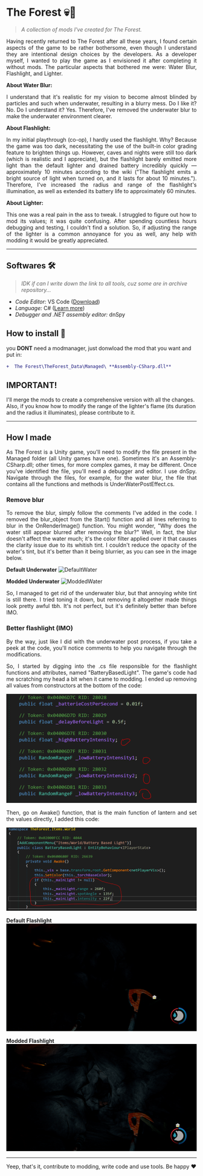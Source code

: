 # The Forest 💀🌴
> *A collection of mods I've created for The Forest.*

<p align="justify">Having recently returned to The Forest after all these years, I found certain aspects of the game to be rather bothersome, even though I understand they are intentional design choices by the developers. As a developer myself, I wanted to play the game as I envisioned it after completing it without mods. The particular aspects that bothered me were: Water Blur, Flashlight, and Lighter.</p>

**About Water Blur:** <p align="justify">I understand that it's realistic for my vision to become almost blinded by particles and such when underwater, resulting in a blurry mess. Do I like it? No. Do I understand it? Yes. Therefore, I've removed the underwater blur to make the underwater environment clearer.</p>

**About Flashlight:** <p align="justify">In my initial playthrough (co-op), I hardly used the flashlight. Why? Because the game was too dark, necessitating the use of the built-in color grading feature to brighten things up. However, caves and nights were still too dark (which is realistic and I appreciate), but the flashlight barely emitted more light than the default lighter and drained battery incredibly quickly — approximately 10 minutes according to the wiki ("The flashlight emits a bright source of light when turned on, and it lasts for about 10 minutes."). Therefore, I've increased the radius and range of the flashlight's illumination, as well as extended its battery life to approximately 60 minutes.</p>

**About Lighter:** <p align="justify">This one was a real pain in the ass to tweak. I struggled to figure out how to mod its values; it was quite confusing. After spending countless hours debugging and testing, I couldn't find a solution. So, if adjusting the range of the lighter is a common annoyance for you as well, any help with modding it would be greatly appreciated.</p>


****

## Softwares 🛠️
> *IDK if can I write down the link to all tools, cuz some are in archive repository...*
- *Code Editor:* VS Code ([Download](https://code.visualstudio.com/))
- *Language:* C# ([Learn more](https://learn.microsoft.com/en-us/dotnet/csharp/))
- *Debugger and .NET assembly editor:* dnSpy

## How to install 📑
you **DONT** need a modmanager, just donwload the mod that you want and put in:

```diff
+  The Forest\TheForest_Data\Managed\ **Assembly-CSharp.dll**
```

## IMPORTANT!
I'll merge the mods to create a comprehensive version with all the changes. Also, if you know how to modify the range of the lighter's flame (its duration and the radius it illuminates), please contribute to it.
****

## How I made
<p align="justify">As The Forest is a Unity game, you'll need to modify the file present in the Managed folder (all Unity games have one). Sometimes it's an Assembly-CSharp.dll; other times, for more complex games, it may be different. Once you've identified the file, you'll need a debugger and editor. I use dnSpy. Navigate through the files, for example, for the water blur, the file that contains all the functions and methods is UnderWaterPostEffect.cs.</p>

### Remove blur
<p align="justify">To remove the blur, simply follow the comments I've added in the code. I removed the blur_object from the Start() function and all lines referring to blur in the OnRenderImage() function. You might wonder, "Why does the water still appear blurred after removing the blur?" Well, in fact, the blur doesn't affect the water much; it's the color filter applied over it that causes the clarity issue due to its whitish tint. I couldn't reduce the opacity of the water's tint, but it's better than it being blurrier, as you can see in the image below.</p>

**Default Underwater**
![DefaultWater](https://github.com/Ishidawg/TheForest-Modding/blob/main/images/underwater-blur.png?raw=true)

**Modded Underwater**
![ModdedWater](https://github.com/Ishidawg/TheForest-Modding/blob/main/images/underwater-clear.png?raw=true)

<p align="justify">So, I managed to get rid of the underwater blur, but that annoying white tint is still there. I tried toning it down, but removing it altogether made things look pretty awful tbh. It's not perfect, but it's definitely better than before IMO.</p>

### Better flashlight (IMO)
<p align="justify">By the way, just like I did with the underwater post process, if you take a peek at the code, you'll notice comments to help you navigate through the modifications.</p>
<p align="justify">So, I started by digging into the .cs file responsible for the flashlight functions and attributes, named "BatteryBasedLight". The game's code had me scratching my head a bit when it came to modding. I ended up removing all values from constructors at the bottom of the code:</p>

![Code-contructor](https://github.com/Ishidawg/TheForest-Modding/blob/main/images/flashlight-constructors-values.png?raw=true)

<p align="justify">Then, go on Awake() function, that is the main function of lantern and set the values directly, I added this code:</p>

![Code-main-function](https://github.com/Ishidawg/TheForest-Modding/blob/main/images/awake-function.png?raw=true)

**Default Flashlight**
![DefautFlashlight](https://github.com/Ishidawg/TheForest-Modding/blob/main/images/Flashlight-shitty-one.png?raw=true)

**Modded Flashlight**
![DefautFlashlight](https://github.com/Ishidawg/TheForest-Modding/blob/main/images/Flashlight-good-one.png?raw=true)

****
Yeep, that's it, contribute to modding, write code and use tools. Be happy ❤️



